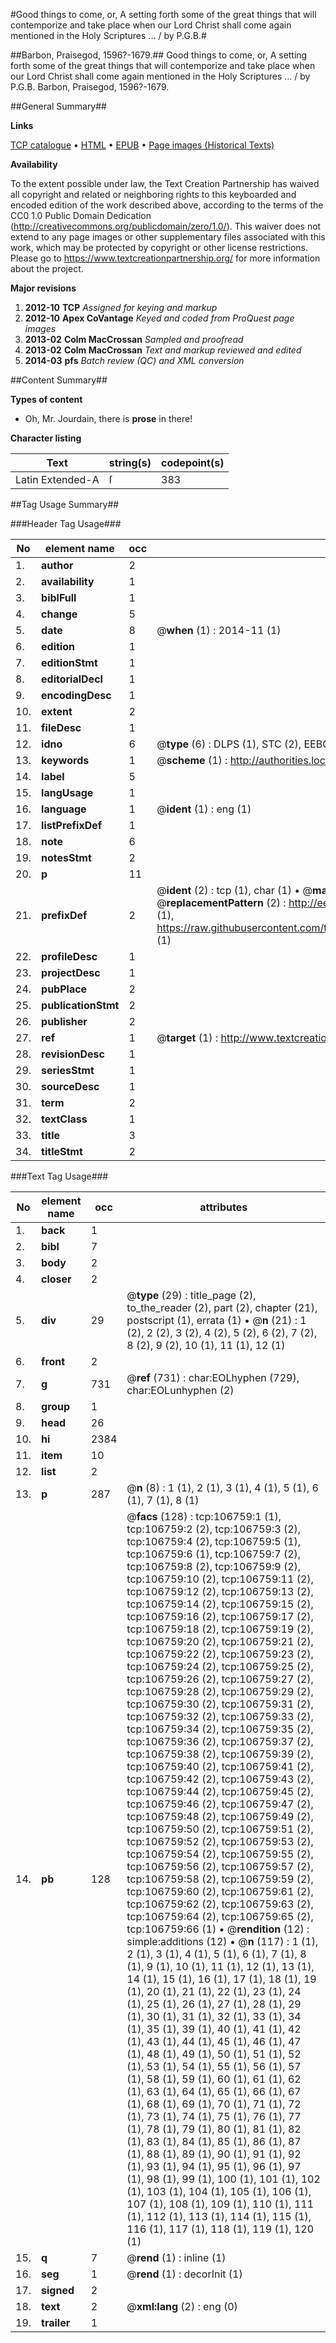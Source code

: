 #Good things to come, or, A setting forth some of the great things that will contemporize and take place when our Lord Christ shall come again mentioned in the Holy Scriptures ... / by P.G.B.#

##Barbon, Praisegod, 1596?-1679.##
Good things to come, or, A setting forth some of the great things that will contemporize and take place when our Lord Christ shall come again mentioned in the Holy Scriptures ... / by P.G.B.
Barbon, Praisegod, 1596?-1679.

##General Summary##

**Links**

[TCP catalogue](http://www.ota.ox.ac.uk/tcp/)  • 
[HTML](http://tei.it.ox.ac.uk/tcp/Texts-HTML/free/A30/A30912.html)  • 
[EPUB](http://tei.it.ox.ac.uk/tcp/Texts-EPUB/free/A30/A30912.epub) • 
[Page images (Historical Texts)](https://historicaltexts.jisc.ac.uk/eebo-17896395e)

**Availability**

To the extent possible under law, the Text Creation Partnership has waived all copyright and related or neighboring rights to this keyboarded and encoded edition of the work described above, according to the terms of the CC0 1.0 Public Domain Dedication (http://creativecommons.org/publicdomain/zero/1.0/). This waiver does not extend to any page images or other supplementary files associated with this work, which may be protected by copyright or other license restrictions. Please go to https://www.textcreationpartnership.org/ for more information about the project.

**Major revisions**

1. __2012-10__ __TCP__ *Assigned for keying and markup*
1. __2012-10__ __Apex CoVantage__ *Keyed and coded from ProQuest page images*
1. __2013-02__ __Colm MacCrossan__ *Sampled and proofread*
1. __2013-02__ __Colm MacCrossan__ *Text and markup reviewed and edited*
1. __2014-03__ __pfs__ *Batch review (QC) and XML conversion*

##Content Summary##

**Types of content**

  * Oh, Mr. Jourdain, there is **prose** in there!

**Character listing**


|Text|string(s)|codepoint(s)|
|---|---|---|
|Latin Extended-A|ſ|383|

##Tag Usage Summary##

###Header Tag Usage###

|No|element name|occ|attributes|
|---|---|---|---|
|1.|__author__|2||
|2.|__availability__|1||
|3.|__biblFull__|1||
|4.|__change__|5||
|5.|__date__|8| @__when__ (1) : 2014-11 (1)|
|6.|__edition__|1||
|7.|__editionStmt__|1||
|8.|__editorialDecl__|1||
|9.|__encodingDesc__|1||
|10.|__extent__|2||
|11.|__fileDesc__|1||
|12.|__idno__|6| @__type__ (6) : DLPS (1), STC (2), EEBO-CITATION (1), OCLC (1), VID (1)|
|13.|__keywords__|1| @__scheme__ (1) : http://authorities.loc.gov/ (1)|
|14.|__label__|5||
|15.|__langUsage__|1||
|16.|__language__|1| @__ident__ (1) : eng (1)|
|17.|__listPrefixDef__|1||
|18.|__note__|6||
|19.|__notesStmt__|2||
|20.|__p__|11||
|21.|__prefixDef__|2| @__ident__ (2) : tcp (1), char (1)  •  @__matchPattern__ (2) : ([0-9\-]+):([0-9IVX]+) (1), (.+) (1)  •  @__replacementPattern__ (2) : http://eebo.chadwyck.com/downloadtiff?vid=$1&page=$2 (1), https://raw.githubusercontent.com/textcreationpartnership/Texts/master/tcpchars.xml#$1 (1)|
|22.|__profileDesc__|1||
|23.|__projectDesc__|1||
|24.|__pubPlace__|2||
|25.|__publicationStmt__|2||
|26.|__publisher__|2||
|27.|__ref__|1| @__target__ (1) : http://www.textcreationpartnership.org/docs/. (1)|
|28.|__revisionDesc__|1||
|29.|__seriesStmt__|1||
|30.|__sourceDesc__|1||
|31.|__term__|2||
|32.|__textClass__|1||
|33.|__title__|3||
|34.|__titleStmt__|2||


###Text Tag Usage###

|No|element name|occ|attributes|
|---|---|---|---|
|1.|__back__|1||
|2.|__bibl__|7||
|3.|__body__|2||
|4.|__closer__|2||
|5.|__div__|29| @__type__ (29) : title_page (2), to_the_reader (2), part (2), chapter (21), postscript (1), errata (1)  •  @__n__ (21) : 1 (2), 2 (2), 3 (2), 4 (2), 5 (2), 6 (2), 7 (2), 8 (2), 9 (2), 10 (1), 11 (1), 12 (1)|
|6.|__front__|2||
|7.|__g__|731| @__ref__ (731) : char:EOLhyphen (729), char:EOLunhyphen (2)|
|8.|__group__|1||
|9.|__head__|26||
|10.|__hi__|2384||
|11.|__item__|10||
|12.|__list__|2||
|13.|__p__|287| @__n__ (8) : 1 (1), 2 (1), 3 (1), 4 (1), 5 (1), 6 (1), 7 (1), 8 (1)|
|14.|__pb__|128| @__facs__ (128) : tcp:106759:1 (1), tcp:106759:2 (2), tcp:106759:3 (2), tcp:106759:4 (2), tcp:106759:5 (1), tcp:106759:6 (1), tcp:106759:7 (2), tcp:106759:8 (2), tcp:106759:9 (2), tcp:106759:10 (2), tcp:106759:11 (2), tcp:106759:12 (2), tcp:106759:13 (2), tcp:106759:14 (2), tcp:106759:15 (2), tcp:106759:16 (2), tcp:106759:17 (2), tcp:106759:18 (2), tcp:106759:19 (2), tcp:106759:20 (2), tcp:106759:21 (2), tcp:106759:22 (2), tcp:106759:23 (2), tcp:106759:24 (2), tcp:106759:25 (2), tcp:106759:26 (2), tcp:106759:27 (2), tcp:106759:28 (2), tcp:106759:29 (2), tcp:106759:30 (2), tcp:106759:31 (2), tcp:106759:32 (2), tcp:106759:33 (2), tcp:106759:34 (2), tcp:106759:35 (2), tcp:106759:36 (2), tcp:106759:37 (2), tcp:106759:38 (2), tcp:106759:39 (2), tcp:106759:40 (2), tcp:106759:41 (2), tcp:106759:42 (2), tcp:106759:43 (2), tcp:106759:44 (2), tcp:106759:45 (2), tcp:106759:46 (2), tcp:106759:47 (2), tcp:106759:48 (2), tcp:106759:49 (2), tcp:106759:50 (2), tcp:106759:51 (2), tcp:106759:52 (2), tcp:106759:53 (2), tcp:106759:54 (2), tcp:106759:55 (2), tcp:106759:56 (2), tcp:106759:57 (2), tcp:106759:58 (2), tcp:106759:59 (2), tcp:106759:60 (2), tcp:106759:61 (2), tcp:106759:62 (2), tcp:106759:63 (2), tcp:106759:64 (2), tcp:106759:65 (2), tcp:106759:66 (1)  •  @__rendition__ (12) : simple:additions (12)  •  @__n__ (117) : 1 (1), 2 (1), 3 (1), 4 (1), 5 (1), 6 (1), 7 (1), 8 (1), 9 (1), 10 (1), 11 (1), 12 (1), 13 (1), 14 (1), 15 (1), 16 (1), 17 (1), 18 (1), 19 (1), 20 (1), 21 (1), 22 (1), 23 (1), 24 (1), 25 (1), 26 (1), 27 (1), 28 (1), 29 (1), 30 (1), 31 (1), 32 (1), 33 (1), 34 (1), 35 (1), 39 (1), 40 (1), 41 (1), 42 (1), 43 (1), 44 (1), 45 (1), 46 (1), 47 (1), 48 (1), 49 (1), 50 (1), 51 (1), 52 (1), 53 (1), 54 (1), 55 (1), 56 (1), 57 (1), 58 (1), 59 (1), 60 (1), 61 (1), 62 (1), 63 (1), 64 (1), 65 (1), 66 (1), 67 (1), 68 (1), 69 (1), 70 (1), 71 (1), 72 (1), 73 (1), 74 (1), 75 (1), 76 (1), 77 (1), 78 (1), 79 (1), 80 (1), 81 (1), 82 (1), 83 (1), 84 (1), 85 (1), 86 (1), 87 (1), 88 (1), 89 (1), 90 (1), 91 (1), 92 (1), 93 (1), 94 (1), 95 (1), 96 (1), 97 (1), 98 (1), 99 (1), 100 (1), 101 (1), 102 (1), 103 (1), 104 (1), 105 (1), 106 (1), 107 (1), 108 (1), 109 (1), 110 (1), 111 (1), 112 (1), 113 (1), 114 (1), 115 (1), 116 (1), 117 (1), 118 (1), 119 (1), 120 (1)|
|15.|__q__|7| @__rend__ (1) : inline (1)|
|16.|__seg__|1| @__rend__ (1) : decorInit (1)|
|17.|__signed__|2||
|18.|__text__|2| @__xml:lang__ (2) : eng (0)|
|19.|__trailer__|1||
